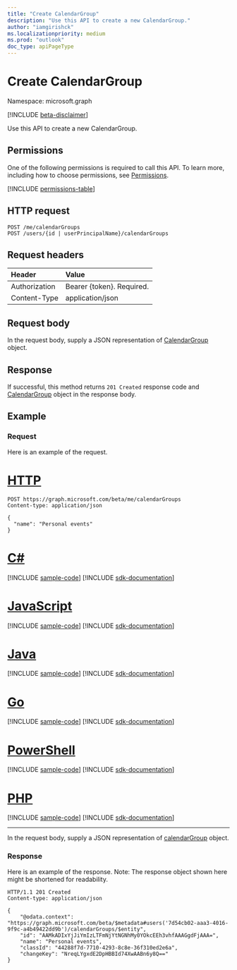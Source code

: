 ```yaml
---
title: "Create CalendarGroup"
description: "Use this API to create a new CalendarGroup."
author: "iamgirishck"
ms.localizationpriority: medium
ms.prod: "outlook"
doc_type: apiPageType
---
```


# Create CalendarGroup

Namespace: microsoft.graph

[!INCLUDE [beta-disclaimer](../../includes/beta-disclaimer.md)]

Use this API to create a new CalendarGroup.
## Permissions
One of the following permissions is required to call this API. To learn more, including how to choose permissions, see [Permissions](/graph/permissions-reference).

<!-- { "blockType": "permissions", "name": "user_post_calendargroups" } -->
[!INCLUDE [permissions-table](../includes/permissions/user-post-calendargroups-permissions.md)]

## HTTP request
<!-- { "blockType": "ignored" } -->
```http
POST /me/calendarGroups
POST /users/{id | userPrincipalName}/calendarGroups
```
## Request headers
| Header       | Value |
|:---------------|:--------|
| Authorization  | Bearer {token}. Required.  |
| Content-Type  | application/json  |

## Request body
In the request body, supply a JSON representation of [CalendarGroup](../resources/calendargroup.md) object.

## Response

If successful, this method returns `201 Created` response code and [CalendarGroup](../resources/calendargroup.md) object in the response body.

## Example
### Request
Here is an example of the request.


# [HTTP](#tab/http)
<!-- {
  "blockType": "request",
  "name": "create_calendargroup_from_user"
}-->
```http
POST https://graph.microsoft.com/beta/me/calendarGroups
Content-type: application/json

{
  "name": "Personal events"
}
```

# [C#](#tab/csharp)
[!INCLUDE [sample-code](../includes/snippets/csharp/create-calendargroup-from-user-csharp-snippets.md)]
[!INCLUDE [sdk-documentation](../includes/snippets/snippets-sdk-documentation-link.md)]

# [JavaScript](#tab/javascript)
[!INCLUDE [sample-code](../includes/snippets/javascript/create-calendargroup-from-user-javascript-snippets.md)]
[!INCLUDE [sdk-documentation](../includes/snippets/snippets-sdk-documentation-link.md)]

# [Java](#tab/java)
[!INCLUDE [sample-code](../includes/snippets/java/create-calendargroup-from-user-java-snippets.md)]
[!INCLUDE [sdk-documentation](../includes/snippets/snippets-sdk-documentation-link.md)]

# [Go](#tab/go)
[!INCLUDE [sample-code](../includes/snippets/go/create-calendargroup-from-user-go-snippets.md)]
[!INCLUDE [sdk-documentation](../includes/snippets/snippets-sdk-documentation-link.md)]

# [PowerShell](#tab/powershell)
[!INCLUDE [sample-code](../includes/snippets/powershell/create-calendargroup-from-user-powershell-snippets.md)]
[!INCLUDE [sdk-documentation](../includes/snippets/snippets-sdk-documentation-link.md)]

# [PHP](#tab/php)
[!INCLUDE [sample-code](../includes/snippets/php/create-calendargroup-from-user-php-snippets.md)]
[!INCLUDE [sdk-documentation](../includes/snippets/snippets-sdk-documentation-link.md)]

---

In the request body, supply a JSON representation of [calendarGroup](../resources/calendargroup.md) object.
### Response
Here is an example of the response. Note: The response object shown here might be shortened for readability.
<!-- {
  "blockType": "response",
  "truncated": true,
  "@odata.type": "microsoft.graph.calendarGroup"
} -->
```http
HTTP/1.1 201 Created
Content-type: application/json

{
    "@odata.context": "https://graph.microsoft.com/beta/$metadata#users('7d54cb02-aaa3-4016-9f9c-a4b49422dd9b')/calendarGroups/$entity",
    "id": "AAMkADIxYjJiYmIzLTFmNjYtNGNhMy0YOkcEEh3vhfAAAGgdFjAAA=",
    "name": "Personal events",
    "classId": "44288f7d-7710-4293-8c8e-36f310ed2e6a",
    "changeKey": "NreqLYgxdE2DpHBBId74XwAABn6y8Q=="
}
```

<!-- uuid: 8fcb5dbc-d5aa-4681-8e31-b001d5168d79
2015-10-25 14:57:30 UTC -->
<!--
{
  "type": "#page.annotation",
  "description": "Create CalendarGroup",
  "keywords": "",
  "section": "documentation",
  "tocPath": "",
  "suppressions": [
  ]
}
-->


